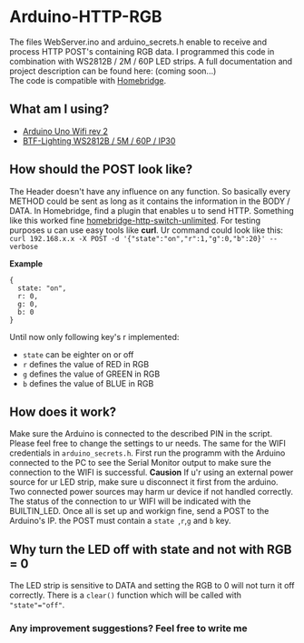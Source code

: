 # Arduino-HTTP-RGB
The files WebServer.ino and arduino_secrets.h enable to receive and process HTTP POST's containing RGB data. I programmed this code in combination with WS2812B / 2M / 60P LED strips. A full documentation and project description can be found here: (coming soon...)  
The code is compatible with [Homebridge](https://homebridge.io/).

## What am I using?
- [Arduino Uno Wifi rev 2](https://store.arduino.cc/arduino-uno-wifi-rev2)
- [BTF-Lighting WS2812B / 5M / 60P / IP30](https://www.btf-lighting.com/products/ws2812b-led-pixel-strip-30-60-74-96-100-144-pixels-leds-m)

## How should the POST look like?  
The Header doesn't have any influence on any function. So basically every METHOD could be sent as long as it contains the information in the BODY / DATA.
In Homebridge, find a plugin that enables u to send HTTP. Something like this worked fine [homebridge-http-switch-unlimited](https://github.com/downloard/homebridge-http-switch-unlimited). For testing purposes u can use easy tools like **curl**. Ur command could look like this: `curl 192.168.x.x -X POST -d '{"state":"on","r":1,"g":0,"b":20}' --verbose`

**Example**  
```
{
  state: "on",
  r: 0,
  g: 0,
  b: 0
}
```
  
Until now only following key's r implemented:  
- `state` can be eighter on or off  
- `r` defines the value of RED in RGB  
- `g` defines the value of GREEN in RGB  
- `b` defines the value of BLUE in RGB  

## How does it work?  
Make sure the Arduino is connected to the described PIN in the script. Please feel free to change the settings to ur needs. The same for the WIFI credentials in `arduino_secrets.h`. First run the programm with the Arduino connected to the PC to see the Serial Monitor output to make sure the connection to the WIFI is successful.  **Causion** If u'r using an external power source for ur LED strip, make sure u disconnect it first from the arduino. Two connected power sources may harm ur device if not handled correctly. The status of the connection to ur WIFI will be indicated with the BUILTIN_LED.
Once all is set up and workign fine, send a POST to the Arduino's IP. the POST must contain a `state `,`r`,`g` and `b` key. 

## Why turn the LED off with state and not with RGB = 0  
The LED strip is sensitive to DATA and setting the RGB to 0 will not turn it off correctly. There is a `clear()` function which will be called with `"state"="off"`.  

### Any improvement suggestions? Feel free to write me 
